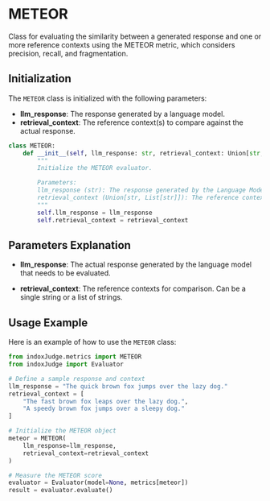 # METEOR

Class for evaluating the similarity between a generated response and one or more reference contexts using the METEOR metric, which considers precision, recall, and fragmentation.

## Initialization

The `METEOR` class is initialized with the following parameters:

- **llm_response**: The response generated by a language model.
- **retrieval_context**: The reference context(s) to compare against the actual response.

```python
class METEOR:
    def __init__(self, llm_response: str, retrieval_context: Union[str, List[str]]):
        """
        Initialize the METEOR evaluator.

        Parameters:
        llm_response (str): The response generated by the Language Model.
        retrieval_context (Union[str, List[str]]): The reference context(s) against which the response is evaluated.
        """
        self.llm_response = llm_response
        self.retrieval_context = retrieval_context
```
## Parameters Explanation

- **llm_response**: The actual response generated by the language model that needs to be evaluated.

- **retrieval_context**: The reference contexts for comparison. Can be a single string or a list of strings.

## Usage Example

Here is an example of how to use the `METEOR` class:

```python
from indoxJudge.metrics import METEOR
from indoxJudge import Evaluator

# Define a sample response and context
llm_response = "The quick brown fox jumps over the lazy dog."
retrieval_context = [
    "The fast brown fox leaps over the lazy dog.",
    "A speedy brown fox jumps over a sleepy dog."
]

# Initialize the METEOR object
meteor = METEOR(
    llm_response=llm_response,
    retrieval_context=retrieval_context
)

# Measure the METEOR score
evaluator = Evaluator(model=None, metrics[meteor])
result = evaluator.evaluate()
```